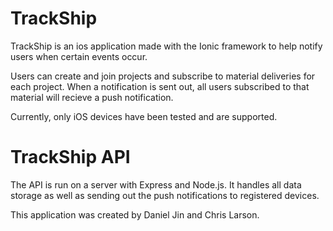 # TrackShip
TrackShip is an ios application made with the Ionic framework to help notify users when certain events occur.

Users can create and join projects and subscribe to material deliveries for each project. When a notification is sent out, all users subscribed to that material will recieve a push notification.

Currently, only iOS devices have been tested and are supported.

# TrackShip API
The API is run on a server with Express and Node.js. It handles all data storage as well as sending out the push notifications to registered devices.

This application was created by Daniel Jin and Chris Larson.
